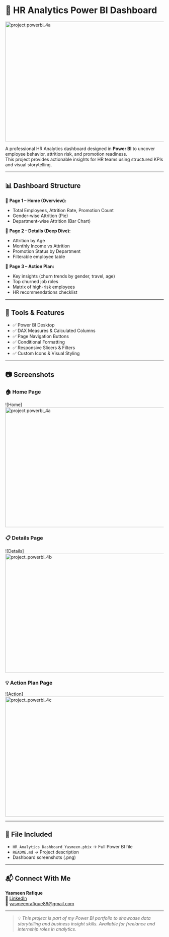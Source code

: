 # 💼 HR Analytics Power BI Dashboard

<img width="698" height="381" alt="project powerbi_4a" src="https://github.com/user-attachments/assets/0006689a-c889-4fab-ae27-bae2e1950af0" />


A professional HR Analytics dashboard designed in **Power BI** to uncover employee behavior, attrition risk, and promotion readiness.  
This project provides actionable insights for HR teams using structured KPIs and visual storytelling.

---

## 📊 Dashboard Structure

🧭 **Page 1 – Home (Overview):**  
- Total Employees, Attrition Rate, Promotion Count  
- Gender-wise Attrition (Pie)  
- Department-wise Attrition (Bar Chart)  


🧠 **Page 2 – Details (Deep Dive):**  
- Attrition by Age  
- Monthly Income vs Attrition  
- Promotion Status by Department  
- Filterable employee table  

📌 **Page 3 – Action Plan:**  
- Key insights (churn trends by gender, travel, age)  
- Top churned job roles  
- Matrix of high-risk employees  
- HR recommendations checklist  

---

## 🧰 Tools & Features

- ✅ Power BI Desktop  
- ✅ DAX Measures & Calculated Columns  
- ✅ Page Navigation Buttons  
- ✅ Conditional Formatting  
- ✅ Responsive Slicers & Filters  
- ✅ Custom Icons & Visual Styling

---

## 📷 Screenshots

### 🏠 Home Page
![Home]<img width="698" height="381" alt="project powerbi_4a" src="https://github.com/user-attachments/assets/6304a9df-ae67-46ba-b479-1b1484cd5672" />


### 📋 Details Page
![Details]<img width="683" height="378" alt="project_powerbi_4b" src="https://github.com/user-attachments/assets/b3893ce4-8e73-408e-a770-2ed96fb3cfce" />


### 💡 Action Plan Page
![Action]<img width="687" height="381" alt="project_powerbi_4c" src="https://github.com/user-attachments/assets/5a70ad89-2643-4822-b4a3-4b0b7f440492" />


---


## 📂 File Included

- `HR_Analytics_Dashboard_Yasmeen.pbix` → Full Power BI file  
- `README.md` → Project description  
- Dashboard screenshots (.png)

---

## 📬 Connect With Me

**Yasmeen Rafique**  
🔗 [LinkedIn](www.linkedin.com/in/yasmeen-rafique)  
📧 yasmeenrafique89@gmail.com

---

> 💡 _This project is part of my Power BI portfolio to showcase data storytelling and business insight skills. Available for freelance and internship roles in analytics._

